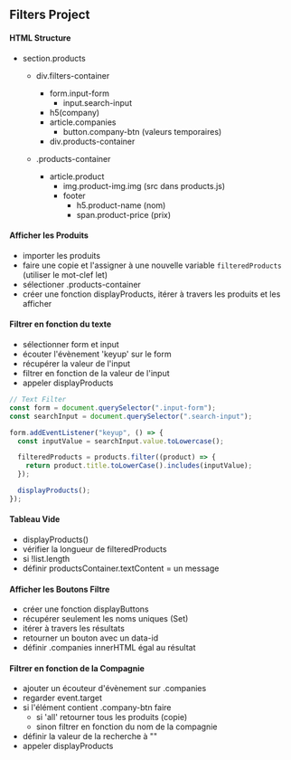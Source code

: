 ## Filters Project

#### HTML Structure

- section.products

  - div.filters-container

    - form.input-form
      - input.search-input
    - h5(company)
    - article.companies
      - button.company-btn (valeurs temporaires)
    - div.products-container

  - .products-container
    - article.product
      - img.product-img.img (src dans products.js)
      - footer
        - h5.product-name (nom)
        - span.product-price (prix)

#### Afficher les Produits

- importer les produits
- faire une copie et l'assigner à une nouvelle variable `filteredProducts` (utiliser le mot-clef let)
- sélectioner .products-container
- créer une fonction displayProducts, itérer à travers les produits et les afficher

#### Filtrer en fonction du texte

- sélectionner form et input
- écouter l'évènement 'keyup' sur le form
- récupérer la valeur de l'input
- filtrer en fonction de la valeur de l'input
- appeler displayProducts

```js
// Text Filter
const form = document.querySelector(".input-form");
const searchInput = document.querySelector(".search-input");

form.addEventListener("keyup", () => {
  const inputValue = searchInput.value.toLowercase();

  filteredProducts = products.filter((product) => {
    return product.title.toLowerCase().includes(inputValue);
  });

  displayProducts();
});
```

#### Tableau Vide

- displayProducts()
- vérifier la longueur de filteredProducts
- si !list.length
- définir productsContainer.textContent = un message

#### Afficher les Boutons Filtre

- créer une fonction displayButtons
- récupérer seulement les noms uniques (Set)
- itérer à travers les résultats
- retourner un bouton avec un data-id
- définir .companies innerHTML égal au résultat

#### Filtrer en fonction de la Compagnie

- ajouter un écouteur d'évènement sur .companies
- regarder event.target
- si l'élément contient .company-btn faire
  - si 'all' retourner tous les produits (copie)
  - sinon filtrer en fonction du nom de la compagnie
- définir la valeur de la recherche à ""
- appeler displayProducts
